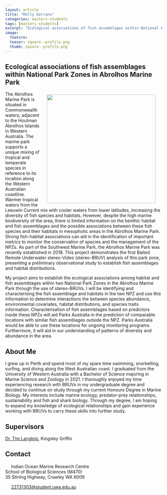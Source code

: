 ```yaml
---
layout: article
title: "Molly Gerrans"
categories: masters-students
tags: [masters-students]
excerpt: "Ecological associations of fish assemblages within National Park Zones in Abrolhos Marine Park"
image:
  feature: 
  teaser: square--profile.png
  thumb: square--profile.png
---
```

## Ecological associations of fish assemblages within National Park Zones in Abrolhos Marine Park
<img src='/images/.png' align='right' width="350" hspace="20" vspace="10">

The Abrolhos Marine Park is situated in Commonwealth waters; adjacent to the Houtman Abrolhos Islands in Western Australia. The marine park supports a unique mixing of tropical and temperate species in reference to its location along the Western Australian coastline. Warmer tropical waters from the Leeuwin Current mix with cooler waters from lower latitudes, increasing the diversity of fish species and habitats. However, despite the high marine biodiversity of the area, there is limited information on the benthic habitat and fish assemblages and the possible associations between these fish species and their habitats in mesophotic areas in the Abrolhos Marine Park. Strong fish-habitat associations can aid in the identification of  important metrics to monitor the conservation of species and the management of the NPZs. As part of the Southwest Marine Park, the Abrolhos Marine Park was recently established in 2018. This project demonstrates the first Baited Remote Underwater stereo-Video (stereo-BRUV) analysis of this park zone, presenting a preliminary observational study to establish fish assemblages and habitat distributions. 

My project aims to establish the ecological associations among habitat and fish assemblages within two National Park Zones in the Abrolhos Marine Park through the use of stereo-BRUVs. I will be identifying and characterising the fish assemblage and habitats in the two NPZ and use this information to determine interactions the between species abundance, environmental covariates, habitat distributions, and species traits information. Characterisation of fish assemblages based on predictors inside these NPZs will aid Parks Australia in the prediction of comparable locations with similar fish assemblages outside the NPZ. Parks Australia would be able to use these locations for ongoing monitoring programs. Furthermore, it will aid in our understanding of patterns of diversity and abundance in the area.

## About Me
I grew up in Perth and spend most of my spare time swimming, snorkelling, surfing, and diving along the West Australian coast. I graduated from the University of Western Australia with a Bachelor of Science majoring in Marine Science and Zoology in 2021. I thoroughly enjoyed my time experiencing research with BRUVs in my undergraduate degree and decided to continue on study through my current Honours Degree in Marine Biology. My interests include marine ecology, predator-prey relationships, sustainability and fish and shark biology. Through my degree, I am hoping to expand my knowledge of ecological relationships and gain experience working with BRUVs to carry these skills into further study. 

## Supervisors
[Dr. Tim Langlois](https://marineecology.io/researchers/tim-langlois/ "Tim Langlois"), Kingsley Griffin

## Contact
<img src='/images/icons/building-regular.svg' width="15px"> Indian Ocean Marine Research Centre <br>
School of Biological Sciences (M470)<br>
35 Stirling Highway, Crawley WA 6009

<img src='/images/icons/envelope-regular.svg' width="15px"> <a href="22731303@student.uwa.edu.au"></a>22731303@student.uwa.edu.au<br>
